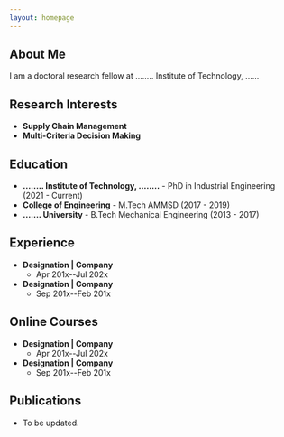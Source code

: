 ```yaml
---
layout: homepage
---
```


## About Me

I am a doctoral research fellow at ........ Institute of Technology, ......

## Research Interests

- **Supply Chain Management**
- **Multi-Criteria Decision Making**

## Education
- **........ Institute of Technology, ........** - PhD in Industrial Engineering (2021 - Current)
- **College of Engineering** - M.Tech AMMSD (2017 - 2019)
- **....... University** - B.Tech Mechanical Engineering (2013 - 2017)

## Experience
- **Designation | Company**
  <br>
   - Apr 201x--Jul 202x
- **Designation | Company**
  <br>
   - Sep 201x--Feb 201x

## Online Courses
- **Designation | Company**
  <br>
   - Apr 201x--Jul 202x
- **Designation | Company**
  <br>
   - Sep 201x--Feb 201x
   
## Publications

- To be updated.

